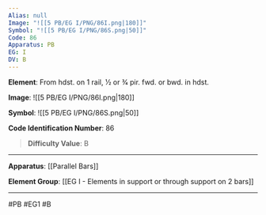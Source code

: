 ```yaml
---
Alias: null
Image: "![[5 PB/EG I/PNG/86I.png|180]]"
Symbol: "![[5 PB/EG I/PNG/86S.png|50]]"
Code: 86
Apparatus: PB
EG: I
DV: B
---
```

**Element**: From hdst. on 1 rail, 1⁄2 or 3⁄4 pir. fwd. or bwd. in hdst.

**Image**:
![[5 PB/EG I/PNG/86I.png|180]]

**Symbol**:
![[5 PB/EG I/PNG/86S.png|50]]

**Code Identification Number**: 86

>**Difficulty Value**: B

___
**Apparatus**: [[Parallel Bars]]

**Element Group**: [[EG I - Elements in support or through support on 2 bars]]
___
#PB #EG1 #B
